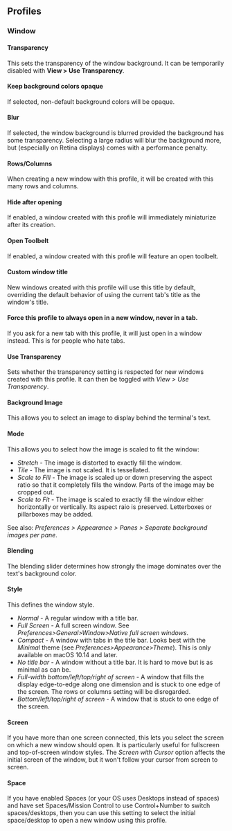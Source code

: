 ## Profiles
### Window

#### Transparency
This sets the transparency of the window background. It can be temporarily disabled with **View > Use Transparency**.

#### Keep background colors opaque
If selected, non-default background colors will be opaque.

#### Blur
If selected, the window background is blurred provided the background has some transparency. Selecting a large radius will blur the background more, but (especially on Retina displays) comes with a performance penalty.

#### Rows/Columns
When creating a new window with this profile, it will be created with this many rows and columns.

#### Hide after opening
If enabled, a window created with this profile will immediately miniaturize after its creation.

#### Open Toolbelt
If enabled, a window created with this profile will feature an open toolbelt.

#### Custom window title
New windows created with this profile will use this title by default, overriding the default behavior of using the current tab's title as the window's title.

#### Force this profile to always open in a new window, never in a tab.
If you ask for a new tab with this profile, it will just open in a window instead. This is for people who hate tabs.

#### Use Transparency
Sets whether the transparency setting is respected for new windows created with this profile. It can then be toggled with *View > Use Transparency*.

#### Background Image
This allows you to select an image to display behind the terminal's text.

#### Mode
This allows you to select how the image is scaled to fit the window:

  * *Stretch* - The image is distorted to exactly fill the window.
  * *Tile* - The image is not scaled. It is tessellated.
  * *Scale to Fill* - The image is scaled up or down preserving the aspect ratio so that it completely fills the window. Parts of the image may be cropped out.
  * *Scale to Fit* - The image is scaled to exactly fill the window either horizontally or vertically. Its aspect raio is preserved. Letterboxes or pillarboxes may be added.

See also: *Preferences > Appearance > Panes > Separate background images per pane*.

#### Blending
The blending slider determines how strongly the image dominates over the text's background color.

#### Style
This defines the window style.

  * *Normal* - A regular window with a title bar.
  * *Full Screen* - A full screen window. See *Preferences>General>Window>Native full screen windows*.
  * *Compact* - A window with tabs in the title bar. Looks best with the *Minimal* theme (see *Preferences>Appearance>Theme*). This is only available on macOS 10.14 and later.
  * *No title bar* - A window without a title bar. It is hard to move but is as minimal as can be.
  * *Full-width bottom/left/top/right of screen* - A window that fills the display edge-to-edge along one dimension and is stuck to one edge of the screen. The rows or columns setting will be disregarded.
  * *Bottom/left/top/right of screen* - A window that is stuck to one edge of the screen.

#### Screen
If you have more than one screen connected, this lets you select the screen on which a new window should open. It is particularly useful for fullscreen and top-of-screen window styles. The *Screen with Cursor* option affects the initial screen of the window, but it won't follow your cursor from screen to screen.

#### Space
If you have enabled Spaces (or your OS uses Desktops instead of spaces) and have set Spaces/Mission Control to use Control+Number to switch spaces/desktops, then you can use this setting to select the initial space/desktop to open a new window using this profile.

